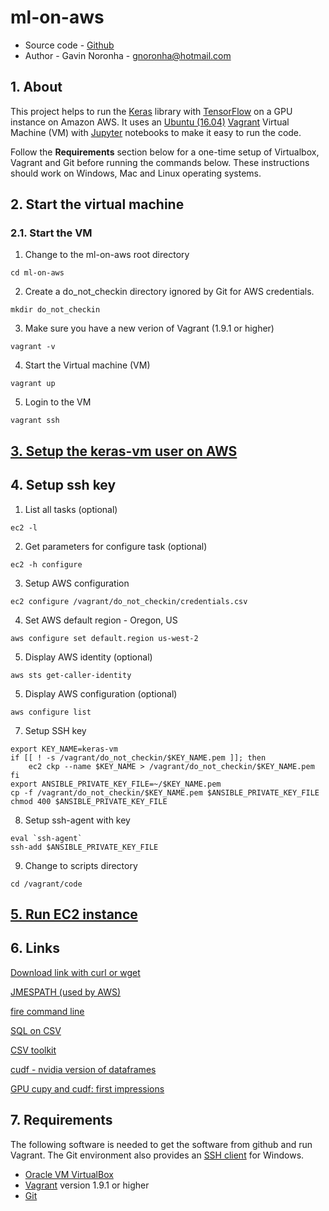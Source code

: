 # ml-on-aws

* Source code - [Github][1]
* Author - Gavin Noronha - <gnoronha@hotmail.com>

[1]: https://github.com/gavinln/ml-on-aws.git

## 1. About

This project helps to run the [Keras][10] library with [TensorFlow][20] on
a GPU instance on Amazon AWS. It uses an  [Ubuntu (16.04)][30] [Vagrant][40]
Virtual Machine (VM) with [Jupyter][50] notebooks to make it easy to run the
code.

[10]: https://github.com/fchollet/keras
[20]: http://tensorflow.org/
[30]: http://releases.ubuntu.com/16.04/
[40]: http://www.vagrantup.com/
[50]: http://jupyter.org/

Follow the **Requirements** section below for a one-time setup of Virtualbox,
Vagrant and Git before running the commands below. These instructions should
work on Windows, Mac and Linux operating systems.

## 2. Start the virtual machine

### 2.1. Start the VM

1. Change to the ml-on-aws root directory

```
cd ml-on-aws
```

2. Create a do_not_checkin directory ignored by Git for AWS credentials.

```
mkdir do_not_checkin
```

3. Make sure you have a new verion of Vagrant (1.9.1 or higher)

```
vagrant -v
```

4. Start the Virtual machine (VM)

```
vagrant up
```

5. Login to the VM

```
vagrant ssh
```


## [3. Setup the keras-vm user on AWS](doc/setup-keras-user.md)

## 4. Setup ssh key

1. List all tasks (optional)

```
ec2 -l
```

2. Get parameters for configure task (optional)

```
ec2 -h configure
```

3. Setup AWS configuration

```
ec2 configure /vagrant/do_not_checkin/credentials.csv
```

4. Set AWS default region - Oregon, US

```
aws configure set default.region us-west-2
```

5. Display AWS identity (optional)

```
aws sts get-caller-identity
```

5. Display AWS configuration (optional)

```
aws configure list
```

7. Setup SSH key

```
export KEY_NAME=keras-vm
if [[ ! -s /vagrant/do_not_checkin/$KEY_NAME.pem ]]; then
    ec2 ckp --name $KEY_NAME > /vagrant/do_not_checkin/$KEY_NAME.pem
fi
export ANSIBLE_PRIVATE_KEY_FILE=~/$KEY_NAME.pem
cp -f /vagrant/do_not_checkin/$KEY_NAME.pem $ANSIBLE_PRIVATE_KEY_FILE
chmod 400 $ANSIBLE_PRIVATE_KEY_FILE
```

8. Setup ssh-agent with key

```
eval `ssh-agent`
ssh-add $ANSIBLE_PRIVATE_KEY_FILE
```

9. Change to scripts directory

```
cd /vagrant/code
```

## [5. Run EC2 instance](doc/aws-spot-instance.txt)

## 6. Links

[Download link with curl or wget][dlwcow]

[dlwcow]: https://chrome.google.com/webstore/detail/curlwget/jmocjfidanebdlinpbcdkcmgdifblncg

[JMESPATH (used by AWS)][jmespath]

[jmespath]: http://jmespath.org/examples.html

[fire command line][fire]

[fire]: https://github.com/google/python-fire/blob/master/docs/guide.md

[SQL on CSV][textql]

[textql]: https://github.com/dinedal/textql

[CSV toolkit][csvtk]

[csvtk]: https://github.com/shenwei356/csvtk

[cudf - nvidia version of dataframes][cudf]

[cudf]: https://github.com/rapidsai/cudf

[GPU cupy and cudf: first impressions][gpu_first_impression]

[gpu_first_impression]: https://medium.com/rapids-ai/first-impressions-of-gpus-and-pydata-348194660e40

## 7. Requirements

The following software is needed to get the software from github and run
Vagrant. The Git environment also provides an [SSH client][200] for Windows.

* [Oracle VM VirtualBox][210]
* [Vagrant][220] version 1.9.1 or higher
* [Git][230]

[200]: http://en.wikipedia.org/wiki/Secure_Shell
[210]: https://www.virtualbox.org/
[220]: http://vagrantup.com/
[230]: http://git-scm.com/
